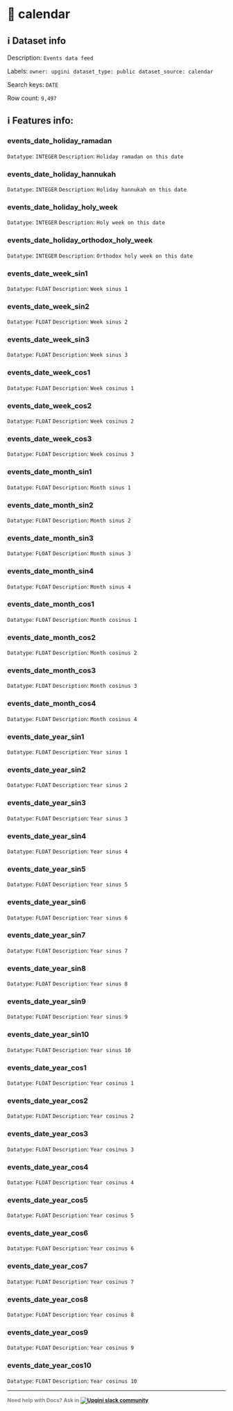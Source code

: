 # 📖 calendar 
## ℹ️ Dataset info 
Description: `Events data feed` 

Labels: ` owner: upgini ` &nbsp;` dataset_type: public ` &nbsp;` dataset_source: calendar ` &nbsp;

Search keys: 
` DATE ` &nbsp;

Row count: `9,497` 

## ℹ️ Features info:

### events_date_holiday_ramadan
`Datatype`: `INTEGER`
`Description`: `Holiday ramadan on this date`

### events_date_holiday_hannukah
`Datatype`: `INTEGER`
`Description`: `Holiday hannukah on this date`

### events_date_holiday_holy_week
`Datatype`: `INTEGER`
`Description`: `Holy week on this date`

### events_date_holiday_orthodox_holy_week
`Datatype`: `INTEGER`
`Description`: `Orthodox holy week on this date`

### events_date_week_sin1
`Datatype`: `FLOAT`
`Description`: `Week sinus 1`

### events_date_week_sin2
`Datatype`: `FLOAT`
`Description`: `Week sinus 2`

### events_date_week_sin3
`Datatype`: `FLOAT`
`Description`: `Week sinus 3`

### events_date_week_cos1
`Datatype`: `FLOAT`
`Description`: `Week cosinus 1`

### events_date_week_cos2
`Datatype`: `FLOAT`
`Description`: `Week cosinus 2`

### events_date_week_cos3
`Datatype`: `FLOAT`
`Description`: `Week cosinus 3`

### events_date_month_sin1
`Datatype`: `FLOAT`
`Description`: `Month sinus 1`

### events_date_month_sin2
`Datatype`: `FLOAT`
`Description`: `Month sinus 2`

### events_date_month_sin3
`Datatype`: `FLOAT`
`Description`: `Month sinus 3`

### events_date_month_sin4
`Datatype`: `FLOAT`
`Description`: `Month sinus 4`

### events_date_month_cos1
`Datatype`: `FLOAT`
`Description`: `Month cosinus 1`

### events_date_month_cos2
`Datatype`: `FLOAT`
`Description`: `Month cosinus 2`

### events_date_month_cos3
`Datatype`: `FLOAT`
`Description`: `Month cosinus 3`

### events_date_month_cos4
`Datatype`: `FLOAT`
`Description`: `Month cosinus 4`

### events_date_year_sin1
`Datatype`: `FLOAT`
`Description`: `Year sinus 1`

### events_date_year_sin2
`Datatype`: `FLOAT`
`Description`: `Year sinus 2`

### events_date_year_sin3
`Datatype`: `FLOAT`
`Description`: `Year sinus 3`

### events_date_year_sin4
`Datatype`: `FLOAT`
`Description`: `Year sinus 4`

### events_date_year_sin5
`Datatype`: `FLOAT`
`Description`: `Year sinus 5`

### events_date_year_sin6
`Datatype`: `FLOAT`
`Description`: `Year sinus 6`

### events_date_year_sin7
`Datatype`: `FLOAT`
`Description`: `Year sinus 7`

### events_date_year_sin8
`Datatype`: `FLOAT`
`Description`: `Year sinus 8`

### events_date_year_sin9
`Datatype`: `FLOAT`
`Description`: `Year sinus 9`

### events_date_year_sin10
`Datatype`: `FLOAT`
`Description`: `Year sinus 10`

### events_date_year_cos1
`Datatype`: `FLOAT`
`Description`: `Year cosinus 1`

### events_date_year_cos2
`Datatype`: `FLOAT`
`Description`: `Year cosinus 2`

### events_date_year_cos3
`Datatype`: `FLOAT`
`Description`: `Year cosinus 3`

### events_date_year_cos4
`Datatype`: `FLOAT`
`Description`: `Year cosinus 4`

### events_date_year_cos5
`Datatype`: `FLOAT`
`Description`: `Year cosinus 5`

### events_date_year_cos6
`Datatype`: `FLOAT`
`Description`: `Year cosinus 6`

### events_date_year_cos7
`Datatype`: `FLOAT`
`Description`: `Year cosinus 7`

### events_date_year_cos8
`Datatype`: `FLOAT`
`Description`: `Year cosinus 8`

### events_date_year_cos9
`Datatype`: `FLOAT`
`Description`: `Year cosinus 9`

### events_date_year_cos10
`Datatype`: `FLOAT`
`Description`: `Year cosinus 10`



---

<span style="color:grey;font-weight:700;font-size:12px">
    Need help with Docs? Ask in
    <a href="https://4mlg.short.gy/join-upgini-community">
        <img alt="Upgini slack community" src="https://img.shields.io/badge/slack-@upgini-orange.svg?logo=slack">
    </a>
</span>